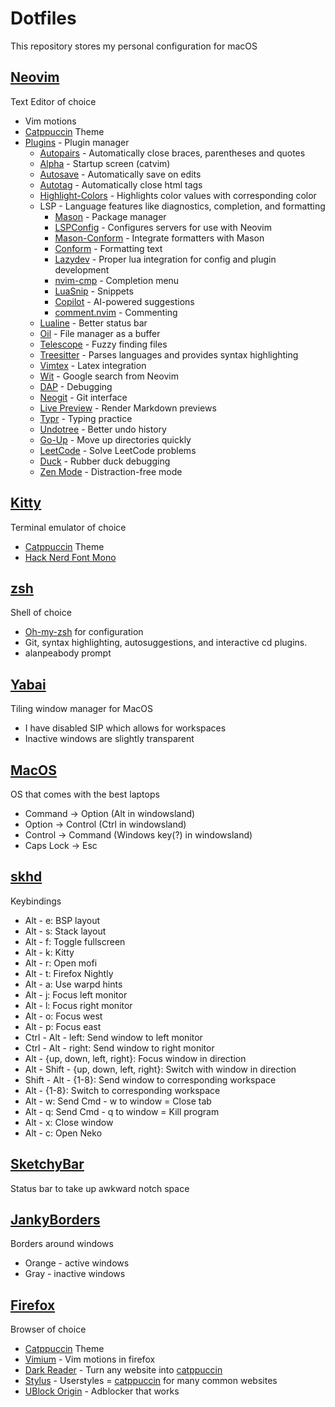 # Dotfiles

This repository stores my personal configuration for macOS

## [Neovim](https://neovim.io/)
Text Editor of choice
- Vim motions
- [Catppuccin](https://github.com/catppuccin/nvim) Theme
- [Plugins](https://github.com/folke/lazy.nvim) - Plugin manager
    - [Autopairs](https://github.com/windwp/nvim-autopairs) - Automatically close braces, parentheses and quotes
    - [Alpha](https://github.com/goolord/alpha-nvim) - Startup screen (catvim)
    - [Autosave](https://github.com/0x00-ketsu/autosave.nvim) - Automatically save on edits
    - [Autotag](https://github.com/windwp/nvim-ts-autotag) - Automatically close html tags
    - [Highlight-Colors](https://github.com/brenoprata10/nvim-highlight-colors) - Highlights color values with corresponding color
    - LSP - Language features like diagnostics, completion, and formatting
        - [Mason](https://github.com/williamboman/mason.nvim) - Package manager
        - [LSPConfig](https://github.com/neovim/nvim-lspconfig) - Configures servers for use with Neovim
        - [Mason-Conform](https://github.com/zapling/mason-conform.nvim) - Integrate formatters with Mason
        - [Conform](https://github.com/stevearc/conform.nvim) - Formatting text
        - [Lazydev](https://github.com/folke/lazydev.nvim) - Proper lua integration for config and plugin development
        - [nvim-cmp](https://github.com/hrsh7th/nvim-cmp) - Completion menu
        - [LuaSnip](https://github.com/L3MON4D3/LuaSnip) - Snippets
        - [Copilot](https://github.com/zbirenbaum/copilot.lua) - AI-powered suggestions
        - [comment.nvim](https://github.com/numToStr/Comment.nvim) - Commenting
    - [Lualine](https://github.com/nvim-lualine/lualine.nvim) - Better status bar
    - [Oil](https://github.com/stevearc/oil.nvim) - File manager as a buffer
    - [Telescope](https://github.com/nvim-telescope/telescope.nvim) - Fuzzy finding files
    - [Treesitter](https://github.com/nvim-treesitter/nvim-treesitter) - Parses languages and provides syntax highlighting
    - [Vimtex](https://github.com/lervag/vimtex) - Latex integration
    - [Wit](https://github.com/Aliqyan-21/wit.nvim) - Google search from Neovim
    - [DAP](https://github.com/mfussenegger/nvim-dap) - Debugging
    - [Neogit](https://github.com/NeogitOrg/neogit) - Git interface
    - [Live Preview](https://github.com/brianhuster/live-preview.nvim) - Render Markdown previews
    - [Typr](https://github.com/nvzone/typr) - Typing practice
    - [Undotree](https://github.com/jiaoshijie/undotree) - Better undo history
    - [Go-Up](https://github.com/nullromo/go-up.nvim) - Move up directories quickly
    - [LeetCode](https://github.com/kawre/leetcode.nvim) - Solve LeetCode problems
    - [Duck](https://github.com/tamton-aquib/duck.nvim) - Rubber duck debugging
    - [Zen Mode](https://github.com/folke/zen-mode.nvim) - Distraction-free mode
## [Kitty](https://github.com/kovidgoyal/kitty)
Terminal emulator of choice
- [Catppuccin](https://github.com/catppuccin/kitty) Theme
- [Hack Nerd Font Mono](https://github.com/ryanoasis/nerd-fonts)
## [zsh](https://www.zsh.org/)
Shell of choice
- [Oh-my-zsh](https://github.com/ohmyzsh/ohmyzsh) for configuration
- Git, syntax highlighting, autosuggestions, and interactive cd plugins.
- alanpeabody prompt
## [Yabai](https://github.com/koekeishiya/yabai)
Tiling window manager for MacOS
- I have disabled SIP which allows for workspaces
- Inactive windows are slightly transparent
## [MacOS](https://www.apple.com/macos/macos-sequoia/)
OS that comes with the best laptops
- Command -> Option (Alt in windowsland)
- Option -> Control (Ctrl in windowsland)
- Control -> Command (Windows key(?) in windowsland)
- Caps Lock -> Esc
## [skhd](https://github.com/koekeishiya/skhd)
Keybindings
- Alt - e: BSP layout
- Alt - s: Stack layout
- Alt - f: Toggle fullscreen
- Alt - k: Kitty
- Alt - r: Open mofi
- Alt - t: Firefox Nightly
- Alt - a: Use warpd hints
- Alt - j: Focus left monitor
- Alt - l: Focus right monitor
- Alt - o: Focus west
- Alt - p: Focus east
- Ctrl - Alt - left: Send window to left monitor
- Ctrl - Alt - right: Send window to right monitor
- Alt - {up, down, left, right}: Focus window in direction
- Alt - Shift - {up, down, left, right}: Switch with window in direction
- Shift - Alt - {1-8}: Send window to corresponding workspace
- Alt - {1-8}: Switch to corresponding workspace
- Alt - w: Send Cmd - w to window = Close tab
- Alt - q: Send Cmd - q to window = Kill program
- Alt - x: Close window
- Alt - c: Open Neko
## [SketchyBar](https://github.com/FelixKratz/SketchyBar)
Status bar to take up awkward notch space
## [JankyBorders](https://github.com/FelixKratz/JankyBorders)
Borders around windows
- Orange - active windows
- Gray - inactive windows
## [Firefox](https://www.mozilla.org/en-US/firefox/)
Browser of choice
- [Catppuccin](https://github.com/catppuccin/firefox) Theme
- [Vimium](https://github.com/philc/vimium) - Vim motions in firefox
- [Dark Reader](https://github.com/darkreader/darkreader) - Turn any website into [catppuccin](https://github.com/catppuccin/dark-reader)
- [Stylus](https://github.com/openstyles/stylus) - Userstyles = [catppuccin](https://github.com/catppuccin/userstyles) for many common websites
- [UBlock Origin](https://github.com/gorhill/uBlock) - Adblocker that works
